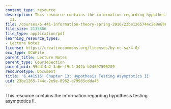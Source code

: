 ```yaml
---
content_type: resource
description: This resource contains the information regarding hypothesis testing asymptotics
  II.
file: /courses/6-441-information-theory-spring-2016/23be1265744c2e9e8962e79985cdda45_MIT6_441S16_chapter_13.pdf
file_size: 2135886
file_type: application/pdf
learning_resource_types:
- Lecture Notes
license: https://creativecommons.org/licenses/by-nc-sa/4.0/
ocw_type: OCWFile
parent_title: Lecture Notes
parent_type: CourseSection
parent_uid: 99ddf4a2-3a6e-f9c4-342b-b24697590209
resourcetype: Document
title: '6.441S16: Chapter 13: Hypothesis Testing Asymptotics II'
uid: 23be1265-744c-2e9e-8962-e79985cdda45
---
```

This resource contains the information regarding hypothesis testing asymptotics II.